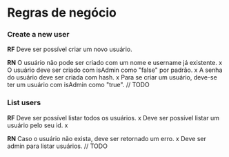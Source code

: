 # Regras de negócio

### Create a new user

**RF**
Deve ser possível criar um novo usuário.

**RN**
O usuário não pode ser criado com um nome e username já existente. x
O usuário deve ser criado com isAdmin como "false" por padrão. x
A senha do usuário deve ser criada com hash. x
Para se criar um usuário, deve-se ter um usuário com isAdmin como "true". // TODO

### List users

**RF**
Deve ser possível listar todos os usuários. x
Deve ser possível listar um usuário pelo seu id. x   

**RN**
Caso o usuário não exista, deve ser retornado um erro. x
Deve ser admin para listar usuários. // TODO